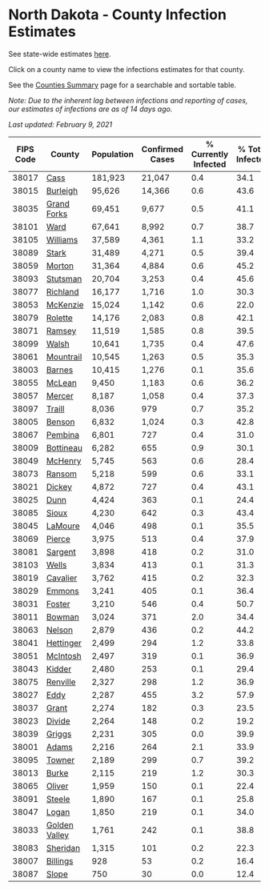 # North Dakota - County Infection Estimates

See state-wide estimates [here](/infections/us-nd).

Click on a county name to view the infections estimates for that county.

See the [Counties Summary](/infections/summary-counties) page for a searchable and sortable table.

*Note: Due to the inherent lag between infections and reporting of cases, our estimates of infections are as of 14 days ago.*

*Last updated: February 9, 2021*

|   FIPS Code |                         County |   Population |   Confirmed Cases |   % Currently Infected |   % Total Infected |
|-------------|--------------------------------|--------------|-------------------|------------------------|--------------------|
|       38017 |                   [Cass](cass) |      181,923 |            21,047 |                    0.4 |               34.1 |
|       38015 |           [Burleigh](burleigh) |       95,626 |            14,366 |                    0.6 |               43.6 |
|       38035 |     [Grand Forks](grand-forks) |       69,451 |             9,677 |                    0.5 |               41.1 |
|       38101 |                   [Ward](ward) |       67,641 |             8,992 |                    0.7 |               38.7 |
|       38105 |           [Williams](williams) |       37,589 |             4,361 |                    1.1 |               33.2 |
|       38089 |                 [Stark](stark) |       31,489 |             4,271 |                    0.5 |               39.4 |
|       38059 |               [Morton](morton) |       31,364 |             4,884 |                    0.6 |               45.2 |
|       38093 |           [Stutsman](stutsman) |       20,704 |             3,253 |                    0.4 |               45.6 |
|       38077 |           [Richland](richland) |       16,177 |             1,716 |                    1.0 |               30.3 |
|       38053 |           [McKenzie](mckenzie) |       15,024 |             1,142 |                    0.6 |               22.0 |
|       38079 |             [Rolette](rolette) |       14,176 |             2,083 |                    0.8 |               42.1 |
|       38071 |               [Ramsey](ramsey) |       11,519 |             1,585 |                    0.8 |               39.5 |
|       38099 |                 [Walsh](walsh) |       10,641 |             1,735 |                    0.4 |               47.6 |
|       38061 |         [Mountrail](mountrail) |       10,545 |             1,263 |                    0.5 |               35.3 |
|       38003 |               [Barnes](barnes) |       10,415 |             1,276 |                    0.1 |               35.6 |
|       38055 |               [McLean](mclean) |        9,450 |             1,183 |                    0.6 |               36.2 |
|       38057 |               [Mercer](mercer) |        8,187 |             1,058 |                    0.4 |               37.3 |
|       38097 |               [Traill](traill) |        8,036 |               979 |                    0.7 |               35.2 |
|       38005 |               [Benson](benson) |        6,832 |             1,024 |                    0.3 |               42.8 |
|       38067 |             [Pembina](pembina) |        6,801 |               727 |                    0.4 |               31.0 |
|       38009 |         [Bottineau](bottineau) |        6,282 |               655 |                    0.9 |               30.1 |
|       38049 |             [McHenry](mchenry) |        5,745 |               563 |                    0.6 |               28.4 |
|       38073 |               [Ransom](ransom) |        5,218 |               599 |                    0.6 |               33.1 |
|       38021 |               [Dickey](dickey) |        4,872 |               727 |                    0.4 |               43.1 |
|       38025 |                   [Dunn](dunn) |        4,424 |               363 |                    0.1 |               24.4 |
|       38085 |                 [Sioux](sioux) |        4,230 |               642 |                    0.3 |               43.4 |
|       38045 |             [LaMoure](lamoure) |        4,046 |               498 |                    0.1 |               35.5 |
|       38069 |               [Pierce](pierce) |        3,975 |               513 |                    0.4 |               37.9 |
|       38081 |             [Sargent](sargent) |        3,898 |               418 |                    0.2 |               31.0 |
|       38103 |                 [Wells](wells) |        3,834 |               413 |                    0.1 |               31.3 |
|       38019 |           [Cavalier](cavalier) |        3,762 |               415 |                    0.2 |               32.3 |
|       38029 |               [Emmons](emmons) |        3,241 |               405 |                    0.1 |               36.4 |
|       38031 |               [Foster](foster) |        3,210 |               546 |                    0.4 |               50.7 |
|       38011 |               [Bowman](bowman) |        3,024 |               371 |                    2.0 |               34.4 |
|       38063 |               [Nelson](nelson) |        2,879 |               436 |                    0.2 |               44.2 |
|       38041 |         [Hettinger](hettinger) |        2,499 |               294 |                    1.2 |               33.8 |
|       38051 |           [McIntosh](mcintosh) |        2,497 |               319 |                    0.1 |               36.9 |
|       38043 |               [Kidder](kidder) |        2,480 |               253 |                    0.1 |               29.4 |
|       38075 |           [Renville](renville) |        2,327 |               298 |                    1.2 |               36.9 |
|       38027 |                   [Eddy](eddy) |        2,287 |               455 |                    3.2 |               57.9 |
|       38037 |                 [Grant](grant) |        2,274 |               182 |                    0.3 |               23.5 |
|       38023 |               [Divide](divide) |        2,264 |               148 |                    0.2 |               19.2 |
|       38039 |               [Griggs](griggs) |        2,231 |               305 |                    0.0 |               39.9 |
|       38001 |                 [Adams](adams) |        2,216 |               264 |                    2.1 |               33.9 |
|       38095 |               [Towner](towner) |        2,189 |               299 |                    0.7 |               39.2 |
|       38013 |                 [Burke](burke) |        2,115 |               219 |                    1.2 |               30.3 |
|       38065 |               [Oliver](oliver) |        1,959 |               150 |                    0.1 |               22.4 |
|       38091 |               [Steele](steele) |        1,890 |               167 |                    0.1 |               25.8 |
|       38047 |                 [Logan](logan) |        1,850 |               219 |                    0.1 |               34.0 |
|       38033 | [Golden Valley](golden-valley) |        1,761 |               242 |                    0.1 |               38.8 |
|       38083 |           [Sheridan](sheridan) |        1,315 |               101 |                    0.2 |               22.3 |
|       38007 |           [Billings](billings) |          928 |                53 |                    0.2 |               16.4 |
|       38087 |                 [Slope](slope) |          750 |                30 |                    0.0 |               12.4 |